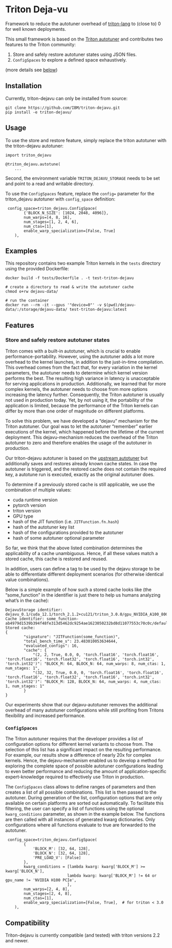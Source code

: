 Triton Deja-vu
=================
Framework to reduce the autotuner overhead of [triton-lang](https://github.com/triton-lang/triton) to (close to) 0 for well known deployments.

This small framework is based on the [Triton autotuner](https://github.com/triton-lang/triton/blob/main/python/triton/runtime/autotuner.py) and contributes two features to the Triton community:
1. Store and safely restore autotuner states using JSON files. 
2. `ConfigSpaces` to explore a defined space exhaustively.

(more details see [below](#features))


Installation
----------------

Currently, triton-dejavu can only be installed from source:

```
git clone https://github.com/IBM/triton-dejavu.git
pip install -e triton-dejavu/
```


Usage
-----------------

To use the store and restore feature, simply replace the triton autotuner with the triton-dejavu autotuner:
```
import triton_dejavu

@triton_dejavu.autotune(
    ...
```
Second, the environment variable `TRITON_DEJAVU_STORAGE` needs to be set and point to a read and writable directory. 


To use the `ConfigSpaces` feature, replace the `config=` parameter for the triton_dejavu autotuner with  `config_space` definition:
```
 config_space=triton_dejavu.ConfigSpace(
        {'BLOCK_N_SIZE': [1024, 2048, 4096]},
        num_warps=[4, 8, 16],
        num_stages=[1, 2, 4, 6],
        num_ctas=[1],
        enable_warp_specialization=[False, True]
    ),
```

Examples
----------------

This repository contains two example Triton kernels in the `tests` directory using the provided Dockerfile:

```
docker build -f tests/Dockerfile . -t test-triton-dejavu

# create a directory to read & write the autotuner cache
chmod o+rw dejavu-data/

# run the container
docker run --rm -it --gpus '"device=0"' -v $(pwd)/dejavu-data/:/storage/dejavu-data/ test-triton-dejavu:latest
```


Features
----------------

### Store and safely restore autotuner states

Triton comes with a built-in autotuner, which is crucial to enable performance-portability. However, using the autotuner adds a lot more overhead to the kernel launches, in addition to the just-in-time compilation. This overhead comes from the fact that, for every variation in the kernel parameters, the autotuner needs to determine which kernel version performs the best. The resulting high variance in latency is unacceptable for serving applications in production. 
Additionally, we learned that for more complex kernels, the autotuner needs to choose from more options increasing the latency further.
Consequently, the Triton autotuner is usually not used in production today. Yet, by not using it, the portability of the application is limited, because the performance of the Triton kernels can differ by more than one order of magnitude on different platforms. 

To solve this problem, we have developed a “dejavu” mechanism for the Triton autotuner. Our goal was to let the autotuner “remember” earlier executions of the kernel, which happened before the lifetime of the current deployment. This dejavu-mechanism reduces the overhead of the Triton autotuner to zero and therefore enables the usage of the autotuner in production. 

Our triton-dejavu autotuner is based on the [upstream autotuner](https://github.com/triton-lang/triton/blob/main/python/triton/runtime/autotuner.py) but additionally saves and restores already known cache states. In case the autotuner is triggered, and the restored cache does not contain the required key, a autotune run is executed, exactly as the original autotuner does.

To determine if a previously stored cache is still applicable, we use the combination of multiple values:

- cuda runtime version
- pytorch version
- triton version
- GPU type
- hash of the JIT function (i.e. `JITFunction.fn.hash`)
- hash of the autotuner key list
- hash of the configurations provided to the autotuner
- hash of some autotuner optional parameter

So far, we think that the above listed combination determines the applicability of a cache unambiguous. Hence, if all these values match a stored cache, this cache is restored and reused.

In addition, users can define a tag to be used by the dejavu storage to be able to differentiate different deployment scenarios (for otherwise identical value combinations).

Below is a simple example of how such a stored cache looks like (the “some_function” in the identifier is just there to help us humans analyzing what’s in the cache):

```
DejavuStorage identifier: dejavu_0.1/cuda_12.1/torch_2.1.2+cu121/triton_3.0.0/gpu_NVIDIA_A100_80GB_PCIe 
Cache identifier: some_function-ab4979d1539b394f48fe313d5462dc9254ae1623050232bd8d11077553c70c0c/default
Stored cache: 
{
        "signature": "JITFunction(some_function)",
        "total_bench_time_s": 23.483010053634644,
        "evaluated_configs": 16,
        "cache": {
            "(2, 2, True, 0.0, 0, 'torch.float16', 'torch.float16', 'torch.float16', 'torch.float32', 'torch.float16', 'torch.int32', 'torch.int32')": "BLOCK_M: 64, BLOCK_N: 64, num_warps: 8, num_ctas: 1, num_stages: 1",
            "(32, 32, True, 0.0, 0, 'torch.float16', 'torch.float16', 'torch.float16', 'torch.float32', 'torch.float16', 'torch.int32', 'torch.int32')": "BLOCK_M: 128, BLOCK_N: 64, num_warps: 4, num_ctas: 1, num_stages: 1"
        }
}
```

Our experiments show that our dejavu-autotuner removes the additional overhead of many autotuner configurations while still profiting from Tritons flexibility and increased performance.

### `ConfigSpaces`


The Triton autotuner requires that the developer provides a list of configuration options for different kernel variants to choose from. The selection of this list has a significant impact on the resulting performance. For example, our results show a difference of nearly 20x for complex kernels.
Hence, the dejavu-mechanism enabled us to develop a method for exploring the complete space of possible autotuner configurations leading to even better performance and reducing the amount of application-specific expert-knowledge required to effectively use Triton in production. 

The `ConfigSpaces` class allows to define ranges of parameters and then creates a list of all possible combinations. This list is then passed to the autotuner.
During generation of the list, configuration options that are only available on certain platforms are sorted out automatically. To facilitate this filtering, the user can specify a list of functions using the optional `kwarg_conditions` parameter, as shown in the example below. The functions are then called with all instances of generated kwarg dictionaries. Only configurations where all functions evaluate to true are forwarded to the autotuner. 

```
 config_space=triton_dejavu.ConfigSpace(
        {
            'BLOCK_M': [32, 64, 128],
            'BLOCK_N': [32, 64, 128],
            'PRE_LOAD_V': [False]
        }, 
        kwarg_conditions = [lambda kwarg: kwarg['BLOCK_M'] >= kwarg['BLOCK_N'],
                           lambda kwarg: kwarg['BLOCK_M'] != 64 or gpu_name != 'NVIDIA H100 PCIe',
                           ],
        num_warps=[2, 4, 8],
        num_stages=[2, 4, 8],
        num_ctas=[1],  
        enable_warp_specialization=[False, True],  # for triton < 3.0
    ),
```

Compatibility
------------------

Triton-dejavu is currently compatible (and tested) with triton versions 2.2 and newer.



